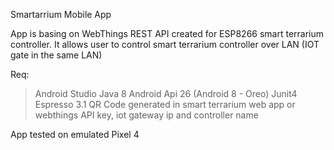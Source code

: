 Smartarrium Mobile App


App is basing on WebThings REST API 
created for ESP8266 smart terrarium controller.
It allows user to control smart terrarium controller over LAN (IOT gate in the same LAN)



Req:
>Android Studio 
>Java 8
>Android Api 26 (Android 8 - Oreo)
>Junit4
>Espresso 3.1
>QR Code generated in smart terrarium web app or webthings API key, iot gateway ip and controller name

App tested on emulated Pixel 4 


